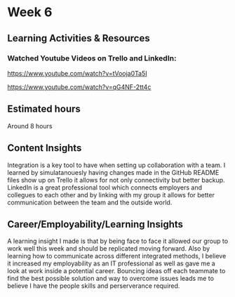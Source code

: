 # Week 6

## Learning Activities & Resources

### Watched Youtube Videos on Trello and LinkedIn:

https://www.youtube.com/watch?v=tVooja0Ta5I

https://www.youtube.com/watch?v=qG4NF-2tt4c


## Estimated hours
Around 8 hours

## Content Insights
Integration is a key tool to have when setting up collaboration with a team. I learned by simulatanouesly having changes made in the GitHub README files show up on Trello it allows for not only connectivity but better backup. LinkedIn is a great professional 
tool which connects employers and collegues to each other and by linking with my group it allows for better communication between the team and the outside world.


## Career/Employability/Learning Insights
A learning insight I made is that by being face to face it allowed our group to work well this week and should be replicated moving forward. Also by learning how to communicate across different integrated methods, I believe it increased my employability as an
IT professional as well as gave me a look at work inside a potential career. Bouncing ideas off each teammate to find the best possible solution and way to overcome issues leads me to believe I have the people skills and perserverance required. 
